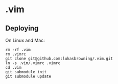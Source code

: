 # .vim

Deploying
---

On Linux and Mac:

    rm -rf .vim
    rm .vimrc
    git clone git@github.com:lukasbrowning/.vim.git
    ln -s .vim/.vimrc .vimrc
    cd .vim
    git submodule init
    git submodule update
